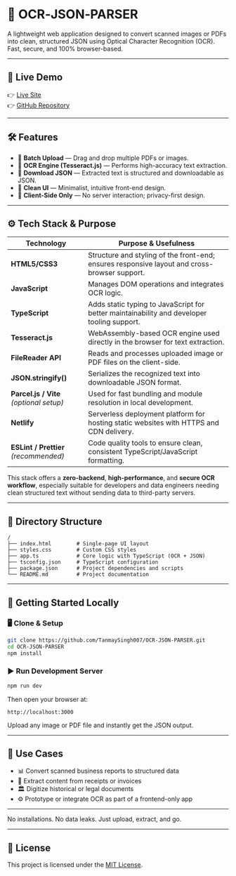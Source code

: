 # 📄 OCR‑JSON‑PARSER

A lightweight web application designed to convert scanned images or PDFs into clean, structured JSON using Optical Character Recognition (OCR). Fast, secure, and 100% browser-based.

---

## 🔗 Live Demo  
👉 [Live Site](https://ocr-json-parser7.netlify.app/)  
👉 [GitHub Repository](https://github.com/TanmaySingh007/OCR-JSON-PARSER)

---

## 🛠️ Features

- 📁 **Batch Upload** — Drag and drop multiple PDFs or images.
- 🧠 **OCR Engine (Tesseract.js)** — Performs high-accuracy text extraction.
- 💾 **Download JSON** — Extracted text is structured and downloadable as JSON.
- 🧩 **Clean UI** — Minimalist, intuitive front-end design.
- 🔐 **Client-Side Only** — No server interaction; privacy-first design.

---

## ⚙️ Tech Stack & Purpose

| Technology        | Purpose & Usefulness |
|------------------|----------------------|
| **HTML5/CSS3**     | Structure and styling of the front-end; ensures responsive layout and cross-browser support. |
| **JavaScript**     | Manages DOM operations and integrates OCR logic. |
| **TypeScript**     | Adds static typing to JavaScript for better maintainability and developer tooling support. |
| **Tesseract.js**   | WebAssembly-based OCR engine used directly in the browser for text extraction. |
| **FileReader API** | Reads and processes uploaded image or PDF files on the client-side. |
| **JSON.stringify()** | Serializes the recognized text into downloadable JSON format. |
| **Parcel.js / Vite** *(optional setup)* | Used for fast bundling and module resolution in local development. |
| **Netlify**         | Serverless deployment platform for hosting static websites with HTTPS and CDN delivery. |
| **ESLint / Prettier** *(recommended)* | Code quality tools to ensure clean, consistent TypeScript/JavaScript formatting. |

This stack offers a **zero-backend**, **high-performance**, and **secure OCR workflow**, especially suitable for developers and data engineers needing clean structured text without sending data to third-party servers.

---

## 🧱 Directory Structure

```
/
├── index.html        # Single-page UI layout
├── styles.css        # Custom CSS styles
├── app.ts            # Core logic with TypeScript (OCR + JSON)
├── tsconfig.json     # TypeScript configuration
├── package.json      # Project dependencies and scripts
└── README.md         # Project documentation
```

---

## 🚀 Getting Started Locally

### 🖥️ Clone & Setup

```bash
git clone https://github.com/TanmaySingh007/OCR-JSON-PARSER.git
cd OCR-JSON-PARSER
npm install
```

### ▶️ Run Development Server

```bash
npm run dev
```

Then open your browser at:
```
http://localhost:3000
```

Upload any image or PDF file and instantly get the JSON output.

---

## 💼 Use Cases

- 📊 Convert scanned business reports to structured data
- 🧾 Extract content from receipts or invoices
- 🏛 Digitize historical or legal documents
- ⚙️ Prototype or integrate OCR as part of a frontend-only app

---

No installations. No data leaks. Just upload, extract, and go.

---

## 📜 License

This project is licensed under the [MIT License](LICENSE).

